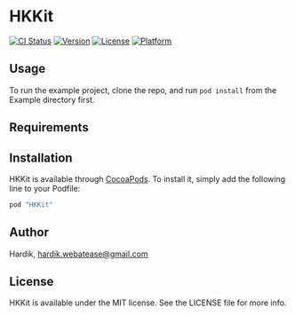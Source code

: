 # HKKit

[![CI Status](http://img.shields.io/travis/hardikdevios/HKKit.svg?style=flat)](https://travis-ci.org/Hardik/HKKit)
[![Version](https://img.shields.io/cocoapods/v/HKKit.svg?style=flat)](http://cocoapods.org/pods/HKKit)
[![License](https://img.shields.io/cocoapods/l/HKKit.svg?style=flat)](http://cocoapods.org/pods/HKKit)
[![Platform](https://img.shields.io/cocoapods/p/HKKit.svg?style=flat)](http://cocoapods.org/pods/HKKit)

## Usage

To run the example project, clone the repo, and run `pod install` from the Example directory first.

## Requirements

## Installation

HKKit is available through [CocoaPods](http://cocoapods.org). To install
it, simply add the following line to your Podfile:

```ruby
pod "HKKit"
```

## Author

Hardik, hardik.webatease@gmail.com

## License

HKKit is available under the MIT license. See the LICENSE file for more info.

